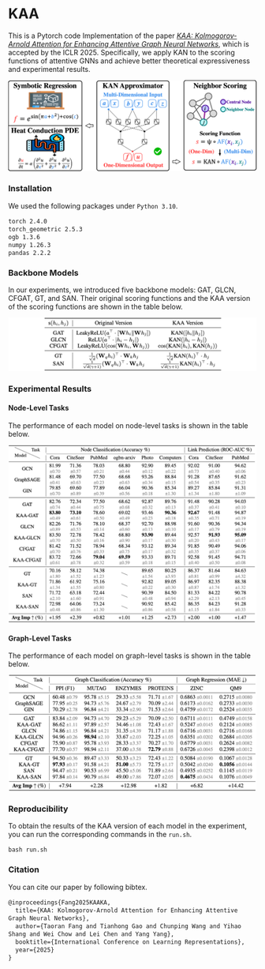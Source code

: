 # KAA
This is a Pytorch code Implementation of the paper [*KAA: Kolmogorov-Arnold Attention for Enhancing Attentive Graph Neural Networks*](https://arxiv.org/abs/2501.13456), which is accepted by the ICLR 2025. Specifically, we apply KAN to the scoring functions of attentive GNNs and achieve better theoretical expressiveness and experimental results.

![image-20250219152005843](./PIC/headline.png)

### Installation

We used the following packages under `Python 3.10`.

```
torch 2.4.0
torch_geometric 2.5.3
ogb 1.3.6
numpy 1.26.3
pandas 2.2.2
```

### Backbone Models

In our experiments, we introduced five backbone models: GAT, GLCN, CFGAT, GT, and SAN. Their original scoring functions and the KAA version of the scoring functions are shown in the table below.

![image-20250220161524572](./PIC/scoring_f.png)

### Experimental Results

#### Node-Level Tasks

The performance of each model on node-level tasks is shown in the table below.

![image-20250219170335105](./PIC/node_level.png)

#### Graph-Level Tasks

The performance of each model on graph-level tasks is shown in the table below.

![image-20250219152931229](./PIC/graph_level.png)

### Reproducibility

To obtain the results of the KAA version of each model in the experiment, you can run the corresponding commands in the `run.sh`.

```
bash run.sh
```

### Citation

You can cite our paper by following bibtex.

```
@inproceedings{Fang2025KAAKA,
  title={KAA: Kolmogorov-Arnold Attention for Enhancing Attentive Graph Neural Networks},
  author={Taoran Fang and Tianhong Gao and Chunping Wang and Yihao Shang and Wei Chow and Lei Chen and Yang Yang},
  booktitle={International Conference on Learning Representations},
  year={2025}
}
```

